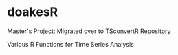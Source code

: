 # doakesR

Master's Project: Migrated over to TSconvertR Repository

Various R Functions for Time Series Analysis
